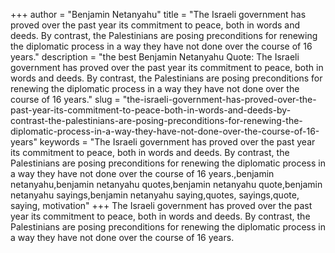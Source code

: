 +++
author = "Benjamin Netanyahu"
title = "The Israeli government has proved over the past year its commitment to peace, both in words and deeds. By contrast, the Palestinians are posing preconditions for renewing the diplomatic process in a way they have not done over the course of 16 years."
description = "the best Benjamin Netanyahu Quote: The Israeli government has proved over the past year its commitment to peace, both in words and deeds. By contrast, the Palestinians are posing preconditions for renewing the diplomatic process in a way they have not done over the course of 16 years."
slug = "the-israeli-government-has-proved-over-the-past-year-its-commitment-to-peace-both-in-words-and-deeds-by-contrast-the-palestinians-are-posing-preconditions-for-renewing-the-diplomatic-process-in-a-way-they-have-not-done-over-the-course-of-16-years"
keywords = "The Israeli government has proved over the past year its commitment to peace, both in words and deeds. By contrast, the Palestinians are posing preconditions for renewing the diplomatic process in a way they have not done over the course of 16 years.,benjamin netanyahu,benjamin netanyahu quotes,benjamin netanyahu quote,benjamin netanyahu sayings,benjamin netanyahu saying,quotes, sayings,quote, saying, motivation"
+++
The Israeli government has proved over the past year its commitment to peace, both in words and deeds. By contrast, the Palestinians are posing preconditions for renewing the diplomatic process in a way they have not done over the course of 16 years.
